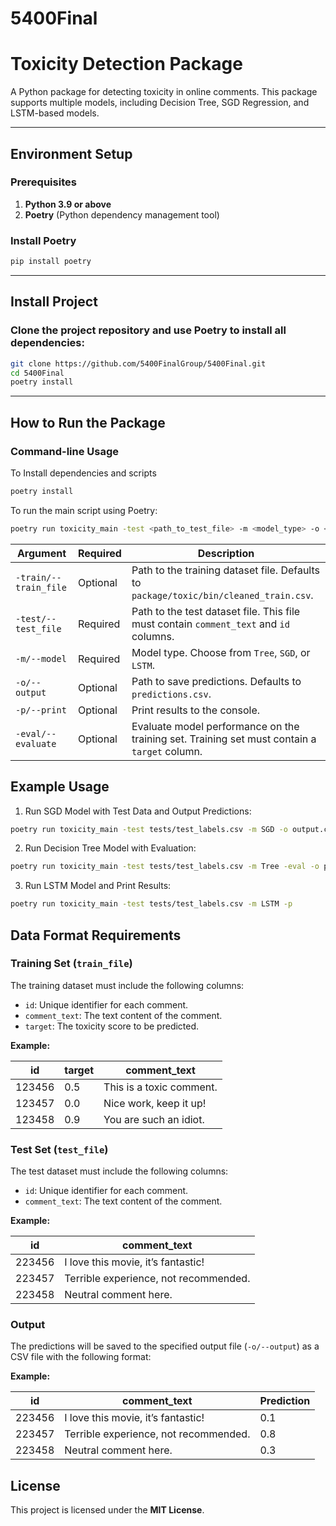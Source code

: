 # 5400Final

# **Toxicity Detection Package**

A Python package for detecting toxicity in online comments. This package supports multiple models, including Decision Tree, SGD Regression, and LSTM-based models.

---

## **Environment Setup**

### Prerequisites

1. **Python 3.9 or above**  
2. **Poetry** (Python dependency management tool)

### **Install Poetry**

```bash
pip install poetry
```
--- 

## **Install Project**

### Clone the project repository and use Poetry to install all dependencies:
```bash
git clone https://github.com/5400FinalGroup/5400Final.git
cd 5400Final
poetry install
```

---

## **How to Run the Package**

### Command-line Usage
To Install dependencies and scripts
```bash
poetry install
```

To run the main script using Poetry:

```bash
poetry run toxicity_main -test <path_to_test_file> -m <model_type> -o <output_file> -p
```

| Argument             | Required | Description                                                                                   |
|----------------------|----------|-----------------------------------------------------------------------------------------------|
| `-train/--train_file`| Optional | Path to the training dataset file. Defaults to `package/toxic/bin/cleaned_train.csv`.           |
| `-test/--test_file`  | Required | Path to the test dataset file. This file must contain `comment_text` and `id` columns.        |
| `-m/--model`         | Required | Model type. Choose from `Tree`, `SGD`, or `LSTM`.                                             |
| `-o/--output`        | Optional | Path to save predictions. Defaults to `predictions.csv`.                                      |
| `-p/--print`         | Optional | Print results to the console.                                                                |
| `-eval/--evaluate`   | Optional | Evaluate model performance on the training set. Training set must contain a `target` column. |


## **Example Usage**

1. Run SGD Model with Test Data and Output Predictions:
```bash
poetry run toxicity_main -test tests/test_labels.csv -m SGD -o output.csv -p

```

2. Run Decision Tree Model with Evaluation:
```bash
poetry run toxicity_main -test tests/test_labels.csv -m Tree -eval -o predictions_tree.csv

```

3. Run LSTM Model and Print Results:
```bash
poetry run toxicity_main -test tests/test_labels.csv -m LSTM -p

```

## **Data Format Requirements**

### Training Set (`train_file`)
The training dataset must include the following columns:

- `id`: Unique identifier for each comment.
- `comment_text`: The text content of the comment.
- `target`: The toxicity score to be predicted.

**Example:**

| id      | target | comment_text                    |
|---------|--------|---------------------------------|
| 123456  | 0.5    | This is a toxic comment.        |
| 123457  | 0.0    | Nice work, keep it up!          |
| 123458  | 0.9    | You are such an idiot.          |



### Test Set (`test_file`)
The test dataset must include the following columns:

- `id`: Unique identifier for each comment.
- `comment_text`: The text content of the comment.

**Example:**

| id      | comment_text                            |
|---------|----------------------------------------|
| 223456  | I love this movie, it’s fantastic!     |
| 223457  | Terrible experience, not recommended.  |
| 223458  | Neutral comment here.                  |



### Output
The predictions will be saved to the specified output file (`-o/--output`) as a CSV file with the following format:

**Example:**

| id      | comment_text                            | Prediction |
|---------|----------------------------------------|------------|
| 223456  | I love this movie, it’s fantastic!     | 0.1        |
| 223457  | Terrible experience, not recommended.  | 0.8        |
| 223458  | Neutral comment here.                  | 0.3        |



## License
This project is licensed under the **MIT License**.



